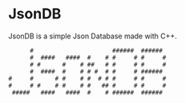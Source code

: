 # JsonDB

JsonDB is a simple Json Database made with C++.

```
      #                      ######  ######
      #  ####   ####  #    # #     # #     #
      # #      #    # ##   # #     # #     #
      #  ####  #    # # #  # #     # ######
#     #      # #    # #  # # #     # #     #
#     # #    # #    # #   ## #     # #     #
 #####   ####   ####  #    # ######  ######

```
